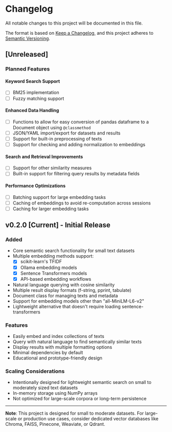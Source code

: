 # Changelog

All notable changes to this project will be documented in this file.

The format is based on [Keep a Changelog](https://keepachangelog.com/en/1.0.0/), and this project adheres to [Semantic Versioning](https://semver.org/spec/v2.0.0.html).

## [Unreleased]

### Planned Features

#### Keyword Search Support
- [ ] BM25 implementation
- [ ] Fuzzy matching support

#### Enhanced Data Handling
- [ ] Functions to allow for easy conversion of pandas dataframe to a Document object using `@classmethod`
- [ ] JSON/YAML import/export for datasets and results
- [ ] Support for built-in preprocessing of texts
- [ ] Support for checking and adding normalization to embeddings

#### Search and Retrieval Improvements
- [ ] Support for other similarity measures
- [ ] Built-in support for filtering query results by metadata fields

#### Performance Optimizations
- [ ] Batching support for large embedding tasks
- [ ] Caching of embeddings to avoid re-computation across sessions
- [ ] Caching for larger embedding tasks

## v0.2.0 [Current] - Initial Release

### Added
- Core semantic search functionality for small text datasets
- Multiple embedding methods support:
  - [x] scikit-learn's TFIDF
  - [x] Ollama embedding models
  - [x] Sentence Transformers models
  - [x] API-based embedding workflows
- Natural language querying with cosine similarity
- Multiple result display formats (f-string, pprint, tabulate)
- Document class for managing texts and metadata
- Support for embedding models other than "all-MiniLM-L6-v2"
- Lightweight alternative that doesn't require loading sentence-transformers

### Features
- Easily embed and index collections of texts
- Query with natural language to find semantically similar texts
- Display results with multiple formatting options
- Minimal dependencies by default
- Educational and prototype-friendly design

### Scaling Considerations
- Intentionally designed for lightweight semantic search on small to moderately sized text datasets
- In-memory storage using NumPy arrays
- Not optimized for large-scale corpora or long-term persistence

---

**Note**: This project is designed for small to moderate datasets. For large-scale or production use cases, consider dedicated vector databases like Chroma, FAISS, Pinecone, Weaviate, or Qdrant.